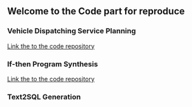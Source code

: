 ## Welcome to the Code part for reproduce

### Vehicle Dispatching Service Planning
[Link the to the code repository](url)
### If-then Program Synthesis
[Link the to the code repository](https://github.com/jiangnanhugo/if-then-program-synthesis)
### Text2SQL Generation


